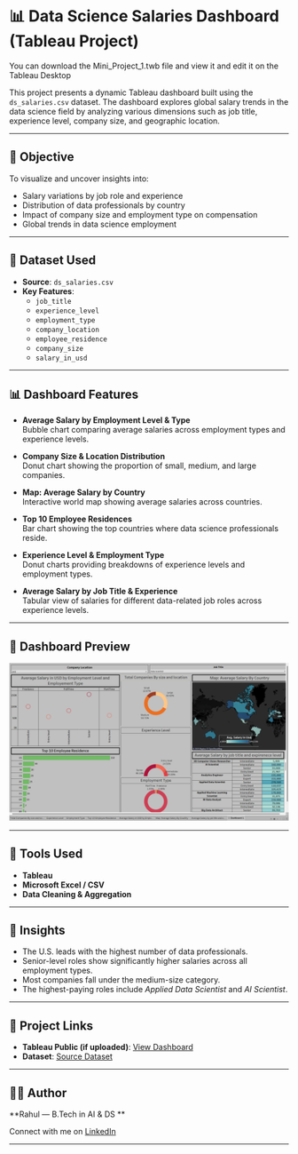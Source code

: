 # 📊 Data Science Salaries Dashboard (Tableau Project)

You can download the Mini_Project_1.twb file and view it and edit it on the Tableau Desktop 

This project presents a dynamic Tableau dashboard built using the `ds_salaries.csv` dataset. The dashboard explores global salary trends in the data science field by analyzing various dimensions such as job title, experience level, company size, and geographic location.

---

## 🧠 Objective

To visualize and uncover insights into:
- Salary variations by job role and experience
- Distribution of data professionals by country
- Impact of company size and employment type on compensation
- Global trends in data science employment

---

## 📁 Dataset Used

- **Source**: `ds_salaries.csv`
- **Key Features**:
  - `job_title`
  - `experience_level`
  - `employment_type`
  - `company_location`
  - `employee_residence`
  - `company_size`
  - `salary_in_usd`

---

## 📊 Dashboard Features

- **Average Salary by Employment Level & Type**  
  Bubble chart comparing average salaries across employment types and experience levels.

- **Company Size & Location Distribution**  
  Donut chart showing the proportion of small, medium, and large companies.

- **Map: Average Salary by Country**  
  Interactive world map showing average salaries across countries.

- **Top 10 Employee Residences**  
  Bar chart showing the top countries where data science professionals reside.

- **Experience Level & Employment Type**  
  Donut charts providing breakdowns of experience levels and employment types.

- **Average Salary by Job Title & Experience**  
  Tabular view of salaries for different data-related job roles across experience levels.

---

## 📸 Dashboard Preview

![Dashboard Preview](dashboard-preview.png)

---

## 🚀 Tools Used

- **Tableau**
- **Microsoft Excel / CSV**
- **Data Cleaning & Aggregation**

---

## 📌 Insights

- The U.S. leads with the highest number of data professionals.
- Senior-level roles show significantly higher salaries across all employment types.
- Most companies fall under the medium-size category.
- The highest-paying roles include *Applied Data Scientist* and *AI Scientist*.

---

## 🔗 Project Links

- **Tableau Public (if uploaded)**: [View Dashboard](Mini_Project_1.twb)
- **Dataset**: [Source Dataset]([https://www.kaggle.com/datasets/ruchi798/data-science-job-salaries])

---

## 👨‍💻 Author

**Rahul — B.Tech in AI & DS **

Connect with me on [LinkedIn]([https://www.linkedin.com/in/yourprofile](https://www.linkedin.com/in/rahulkarthikeyanoff/))

---
